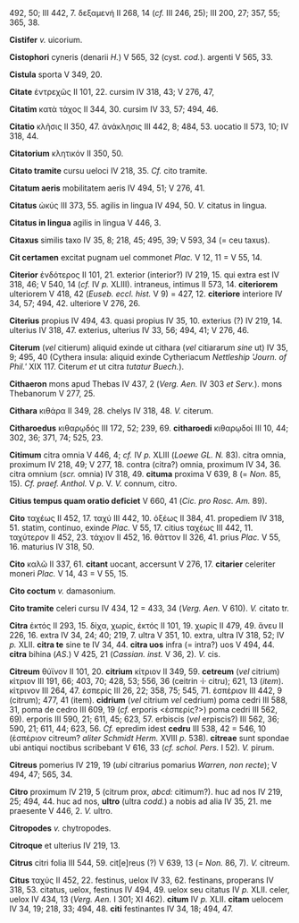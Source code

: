 492, 50; III 442, 7. δεξαμενή II 268, 14 (*cf.* III 246, 25); III 200,
27; 357, 55; 365, 38.

**Cistifer** *v.* uicorium.

**Cistophori** cyneris (denarii *H.*) V 565, 32 (cyst. *cod.*).
argenti V 565, 33.

**Cistula** sporta V 349, 20.

**Citate** ἐντρεχῶς II 101, 22. cursim IV 318, 43; V 276, 47,

**Citatim** κατὰ τάχος II 344, 30. cursim IV 33, 57; 494, 46.

**Citatio** κλῆσις II 350, 47. ἀνάκλησις III 442, 8; 484, 53. uocatio II
573, 10; IV 318, 44.

**Citatorium** κλητικόν II 350, 50.

**Citato tramite** cursu ueloci IV 218, 35. *Cf.* cito tramite.

**Citatum aeris** mobilitatem aeris IV 494, 51; V 276, 41.

**Citatus** ὠκύς III 373, 55. agilis in lingua IV 494, 50. *V.* citatus
in lingua.

**Citatus in lingua** agilis in lingua V 446, 3.

**Citaxus** similis taxo IV 35, 8; 218, 45; 495, 39; V 593, 34 (= ceu
taxus).

**Cit certamen** excitat pugnam uel commonet *Plac.* V 12, 11 = V 55,
14.

**Citerior** ἐνδότερος II 101, 21. exterior (interior?) IV 219, 15. qui
extra est IV 318, 46; V 540, 14 (*cf.* IV *p.* XLIII). intraneus,
intimus II 573, 14. **citeriorem** ulteriorem V 418, 42 (*Euseb. eccl.
hist.* V 9) = 427, 12. **citeriore** interiore IV 34, 57; 494, 42.
ulteriore V 276, 26.

**Citerius** propius IV 494, 43. quasi propius IV 35, 10. exterius (?)
IV 219, 14. ulterius IV 318, 47. exterius, ulterius IV 33, 56; 494, 41;
V 276, 46.

**Citerum** (*vel* citierum) aliquid exinde ut cithara (*vel* citiararum
*sine* ut) IV 35, 9; 495, 40 (Cythera insula: aliquid exinde Cytheriacum
*Nettleship 'Journ. of Phil.'* XIX 117. Citerum *et* ut citra *tutatur
Buech.*).

**Cithaeron** mons apud Thebas IV 437, 2 (*Verg. Aen.* IV 303 *et
Serv.*). mons Thebanorum V 277, 25.

**Cithara** κιθάρα II 349, 28. chelys IV 318, 48. *V.* citerum.

**Citharoedus** κιθαρῳδός III 172, 52; 239, 69. **citharoedi** κιθαρῳδοί
III 10, 44; 302, 36; 371, 74; 525, 23.

**Citimum** citra omnia V 446, 4; *cf.* IV *p.* XLIII (*Loewe GL. N.*
83). citra omnia, proximum IV 218, 49; V 277, 18. contra (citra?) omnia,
proximum IV 34, 36. citra omnium (*scr.* omnia) IV 318, 49. **cituma**
proxima V 639, 8 (= *Non.* 85, 15). *Cf. praef. Anthol.* V *p.* V. *V.*
connum, citro.

**Citius tempus quam oratio deficiet** V 660, 41 (*Cic. pro Rosc. Am.*
89).

**Cito** ταχέως II 452, 17. ταχύ III 442, 10. ὀξέως II 384, 41.
propediem IV 318, 51. statim, continuo, exinde *Plac.* V 55, 17. citius
ταχέως III 442, 11. ταχύτερον II 452, 23. τάχιον II 452, 16. θᾶττον II
326, 41. prius *Plac.* V 55, 16. maturius IV 318, 50.

**Cito** καλῶ II 337, 61. **citant** uocant, accersunt V 276, 17.
**citarier** celeriter moneri *Plac.* V 14, 43 = V 55, 15.

**Cito coctum** *v.* damasonium.

**Cito tramite** celeri cursu IV 434, 12 = 433, 34 (*Verg. Aen.* V
610). *V.* citato tr.

**Citra** ἐκτός II 293, 15. δίχα, χωρίς, ἐκτός II 101, 19. χωρίς II 479,
49. ἄνευ II 226, 16. extra IV 34, 24; 40; 219, 7. ultra V 351, 10.
extra, ultra IV 318, 52; IV *p.* XLII. **citra te** sine te IV 34, 44.
**citra uos** infra (= intra?) uos V 494, 44. **citra** bihina (*AS.*) V
425, 21 (*Cassian. inst.* V 36, 2). *V.* cis.

**Citreum** θύϊνον II 101, 20. **citrium** κίτριον II 349, 59.
**cetreum** (*vel* citrium) κίτριον III 191, 66; 403, 70; 428, 53; 556,
36 (ceitrin ·i· citru); 621, 13 (*item*). κίτρινον III 264, 47. ἑσπερίς
III 26, 22; 358, 75; 545, 71. ἑσπέριον III 442, 9 (citrum); 477, 41
(item). **cidrium** (*vel* citrium *vel* cedrium) poma cedri III 588,
31, poma de cedro III 609, 19 (*cf.* erporis \<ἑσπερίς?\>) poma cedri
III 562, 69). erporis III 590, 21; 611, 45; 623, 57. erbiscis (*vel*
erpiscis?) III 562, 36; 590, 21; 611, 44; 623, 56. *Cf.* epredim idest
**cedru** III 538, 42 = 546, 10 (ἑσπέριον citreum? *aliter Schmidt
Herm.* XVIII *p.* 538). **citreae** sunt spondae ubi antiqui noctibus
scribebant V 616, 33 (*cf. schol. Pers.* I 52). *V.* pirum.

**Citreus** pomerius IV 219, 19 (*ubi* citrarius pomarius *Warren, non
recte*); V 494, 47; 565, 34.

**Citro** proximum IV 219, 5 (citrum prox, *abcd:* citimum?). huc ad nos
IV 219, 25; 494, 44. huc ad nos, **ultro** (ultra *codd.*) a nobis ad
alia IV 35, 21. me praesente V 446, 2. *V.* ultro.

**Citropodes** *v.* chytropodes.

**Citroque** et ulterius IV 219, 13.

**Citrus** citri folia III 544, 59. cit[e]reus (?) V 639, 13 (= *Non.*
86, 7). *V.* citreum.

**Citus** ταχύς II 452, 22. festinus, uelox IV 33, 62. festinans,
properans IV 318, 53. citatus, uelox, festinus IV 494, 49. uelox seu
citatus IV *p.* XLII. celer, uelox IV 434, 13 (*Verg. Aen.* I 301; XI
462). **citum** IV *p.* XLII. **citam** uelocem IV 34, 19; 218, 33; 494,
48. **citi** festinantes IV 34, 18; 494, 47.
